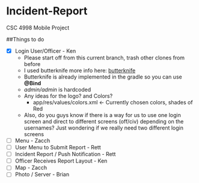 # Incident-Report
CSC 4998 Mobile Project

##Things to do

- [x] Login User/Officer - Ken
    - Please start off from this current branch, trash other clones from before
    - I used butterknife more info here: [butterknife](http://jakewharton.github.io/butterknife)
    - Butterknife is already implemented in the gradle so you can use **@Bind**
    - *admin/admin* is hardcoded
    - Any ideas for the logo? and Colors?
        - app/res/values/colors.xml  <- Currently chosen colors, shades of Red 
    - Also, do you guys know if there is a way for us to use one login screen and direct to different screens               (off/civ) depending on the usernames? Just wondering if we really need two different login screens
- [ ] Menu - Zacch
- [ ] User Menu to Submit Report - Rett
- [ ] Incident Report / Push Notification - Rett
- [ ] Officer Receives Report Layout - Ken
- [ ] Map - Zacch
- [ ] Photo / Server - Brian
